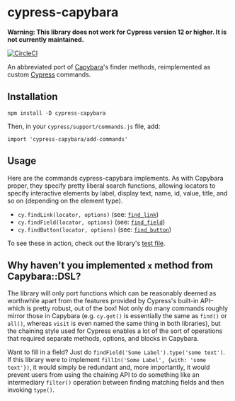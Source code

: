 # cypress-capybara

**Warning: This library does not work for Cypress version 12 or higher. It is not currently maintained.**

[![CircleCI](https://circleci.com/gh/testdouble/cypress-capybara/tree/main.svg?style=svg)](https://circleci.com/gh/testdouble/cypress-capybara/tree/main)

An abbreviated port of [Capybara](https://github.com/teamcapybara/capybara)'s
finder methods, reimplemented as custom [Cypress](https://cypress.io) commands.

## Installation

```
npm install -D cypress-capybara
```

Then, in your `cypress/support/commands.js` file, add:

```
import 'cypress-capybara/add-commands'
```

## Usage

Here are the commands cypress-capybara implements. As with Capybara proper, they
specify pretty liberal search functions, allowing locators to specify
interactive elements by label, display text, name, id, value, title, and so on
(depending on the element type).

* `cy.findLink(locator, options)` (see:
  [`find_link`](https://www.rubydoc.info/github/teamcapybara/capybara/master/Capybara/Node/Finders#find_link-instance_method))
* `cy.findField(locator, options)` (see:
  [`find_field`](https://www.rubydoc.info/github/teamcapybara/capybara/master/Capybara/Node/Finders#find_field-instance_method))
* `cy.findButton(locator, options)` (see:
  [`find_button`](https://www.rubydoc.info/github/teamcapybara/capybara/master/Capybara/Node/Finders#find_button-instance_method))

To see these in action, check out the library's [test
file](cypress/integration/capybara.spec.js).

## Why haven't you implemented `x` method from Capybara::DSL?

The library will only port functions which can be reasonably deemed as
worthwhile apart from the features provided by Cypress's built-in API–which is
pretty robust, out of the box! Not only do many commands roughly mirror those in
Capybara (e.g.  `cy.get()` is essentially the same as `find()` or `all()`,
whereas `visit` is even named the same thing in both libraries), but the
chaining style used for Cypress enables a lot of the sort of operations that
required separate methods, options, and blocks in Capybara.

Want to fill in a field? Just do `findField('Some Label').type('some text')`.
If this library were to implement `fillIn('Some Label', {with: 'some text'})`,
it would simply be redundant and, more importantly, it would prevent users from
using the chaining API to do something like an intermediary `filter()` operation
between finding matching fields and then invoking `type()`.


